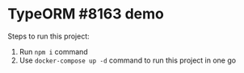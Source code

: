 # TypeORM #8163 demo

Steps to run this project:

1. Run `npm i` command
2. Use `docker-compose up -d` command to run this project in one go
